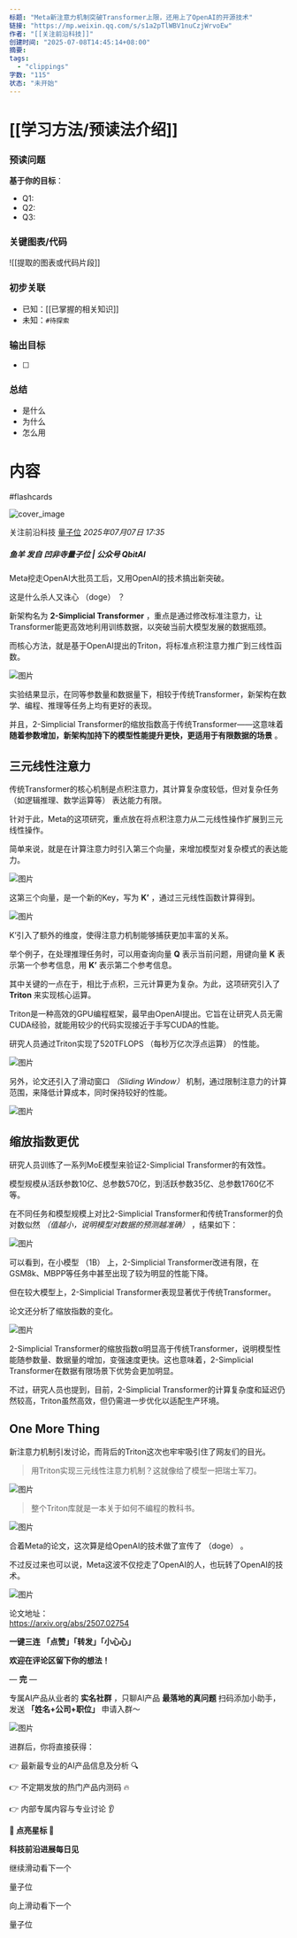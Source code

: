 ```yaml
---
标题: "Meta新注意力机制突破Transformer上限，还用上了OpenAI的开源技术"
链接: "https://mp.weixin.qq.com/s/s1a2pTlWBV1nuCzjWrvoEw"
作者: "[[关注前沿科技]]"
创建时间: "2025-07-08T14:45:14+08:00"
摘要:
tags:
  - "clippings"
字数: "115"
状态: "未开始"
---
```

# [[学习方法/预读法介绍]]
### 预读问题  
**基于你的目标**：
- Q1: 
- Q2: 
- Q3:   

### 关键图表/代码  
![[提取的图表或代码片段]]
### 初步关联  
- 已知：[[已掌握的相关知识]]  
- 未知：`#待探索`  

### 输出目标
- [ ] 

### 总结
- 是什么
- 为什么
- 怎么用

# 内容
#flashcards

![cover_image](https://mmbiz.qpic.cn/mmbiz_jpg/YicUhk5aAGtACnoeCszYZw4C41YqtjK2miaLaXvSr3n9M3B0d2vEEKpZc7Jxbrk15AwGQSjxhvibic319hBOKYKxzg/0?wx_fmt=jpeg)

关注前沿科技 [量子位](https://mp.weixin.qq.com/s/) *2025年07月07日 17:35*

##### 鱼羊 发自 凹非寺量子位 | 公众号 QbitAI

Meta挖走OpenAI大批员工后，又用OpenAI的技术搞出新突破。

这是什么杀人又诛心 （doge） ？

新架构名为 **2-Simplicial Transformer** ，重点是通过修改标准注意力，让Transformer能更高效地利用训练数据，以突破当前大模型发展的数据瓶颈。

而核心方法，就是基于OpenAI提出的Triton，将标准点积注意力推广到三线性函数。

![图片](https://mmbiz.qpic.cn/mmbiz_png/YicUhk5aAGtACnoeCszYZw4C41YqtjK2mYnh5cibshXfso9lF5e3ictx23fLDFQo8OYqkZprcDvaArEichXobBn8yw/640?wx_fmt=png&from=appmsg&watermark=1&tp=webp&wxfrom=5&wx_lazy=1)

实验结果显示，在同等参数量和数据量下，相较于传统Transformer，新架构在数学、编程、推理等任务上均有更好的表现。

并且，2-Simplicial Transformer的缩放指数高于传统Transformer——这意味着 **随着参数增加，新架构加持下的模型性能提升更快，更适用于有限数据的场景** 。

## 三元线性注意力

传统Transformer的核心机制是点积注意力，其计算复杂度较低，但对复杂任务 （如逻辑推理、数学运算等） 表达能力有限。

针对于此，Meta的这项研究，重点放在将点积注意力从二元线性操作扩展到三元线性操作。

简单来说，就是在计算注意力时引入第三个向量，来增加模型对复杂模式的表达能力。

![图片](https://mmbiz.qpic.cn/mmbiz_png/YicUhk5aAGtACnoeCszYZw4C41YqtjK2m5VTJibv37uGAPVZvDzUaQXyEP2Y7ZQuiayYSo4fY1oF7icBvFVwbia0ZUw/640?wx_fmt=png&from=appmsg&watermark=1&tp=webp&wxfrom=5&wx_lazy=1)

这第三个向量，是一个新的Key，写为 **K’** ，通过三元线性函数计算得到。

![图片](https://mmbiz.qpic.cn/mmbiz_png/YicUhk5aAGtACnoeCszYZw4C41YqtjK2mUziamhSdAQRCzM6ktnMFbV6pOpic73ZOzQdVZGcv6Mw0ibf9TuibWj3Vjw/640?wx_fmt=png&from=appmsg&watermark=1&tp=webp&wxfrom=5&wx_lazy=1)

K’引入了额外的维度，使得注意力机制能够捕获更加丰富的关系。

举个例子，在处理推理任务时，可以用查询向量 **Q** 表示当前问题，用键向量 **K** 表示第一个参考信息，用 **K’** 表示第二个参考信息。

其中关键的一点在于，相比于点积，三元计算更为复杂。为此，这项研究引入了 **Triton** 来实现核心运算。

Triton是一种高效的GPU编程框架，最早由OpenAI提出。它旨在让研究人员无需CUDA经验，就能用较少的代码实现接近于手写CUDA的性能。

研究人员通过Triton实现了520TFLOPS （每秒万亿次浮点运算） 的性能。

![图片](https://mmbiz.qpic.cn/mmbiz_png/YicUhk5aAGtACnoeCszYZw4C41YqtjK2mIGD4Z4vQaG6woZ38HmIX1FKGnnMvzib2d0gABNcd4Euictth720S7TFA/640?wx_fmt=png&from=appmsg&watermark=1&tp=webp&wxfrom=5&wx_lazy=1)

另外，论文还引入了滑动窗口 *（Sliding Window）* 机制，通过限制注意力的计算范围，来降低计算成本，同时保持较好的性能。

![图片](https://mmbiz.qpic.cn/mmbiz_png/YicUhk5aAGtACnoeCszYZw4C41YqtjK2mUGlSCQQyXN0bUiaTVR9dzDKEDayNSwEib6R9ZBAGbLQX1dlZfSkhibA3w/640?wx_fmt=png&from=appmsg&watermark=1&tp=webp&wxfrom=5&wx_lazy=1)

## 缩放指数更优

研究人员训练了一系列MoE模型来验证2-Simplicial Transformer的有效性。

模型规模从活跃参数10亿、总参数570亿，到活跃参数35亿、总参数1760亿不等。

在不同任务和模型规模上对比2-Simplicial Transformer和传统Transformer的负对数似然 *（值越小，说明模型对数据的预测越准确）* ，结果如下：

![图片](https://mmbiz.qpic.cn/mmbiz_png/YicUhk5aAGtACnoeCszYZw4C41YqtjK2mY5bQsckQPQBRM2MN3O9jeJljmQ5DHiaiay8KfrcsibT0dzRbuibqZYhjcg/640?wx_fmt=png&from=appmsg&watermark=1&tp=webp&wxfrom=5&wx_lazy=1)

可以看到，在小模型 （1B） 上，2-Simplicial Transformer改进有限，在GSM8k、MBPP等任务中甚至出现了较为明显的性能下降。

但在较大模型上，2-Simplicial Transformer表现显著优于传统Transformer。

论文还分析了缩放指数的变化。

![图片](https://mmbiz.qpic.cn/mmbiz_png/YicUhk5aAGtACnoeCszYZw4C41YqtjK2mtVzNmiadwd3L8c24LSgHu2G0WW6hLAFtjYmhM1XiaJX67vpmduuOePtA/640?wx_fmt=png&from=appmsg&watermark=1&tp=webp&wxfrom=5&wx_lazy=1)

2-Simplicial Transformer的缩放指数α明显高于传统Transformer，说明模型性能随参数量、数据量的增加，变强速度更快。这也意味着，2-Simplicial Transformer在数据有限场景下优势会更加明显。

不过，研究人员也提到，目前，2-Simplicial Transformer的计算复杂度和延迟仍然较高，Triton虽然高效，但仍需进一步优化以适配生产环境。

## One More Thing

新注意力机制引发讨论，而背后的Triton这次也牢牢吸引住了网友们的目光。

> 用Triton实现三元线性注意力机制？这就像给了模型一把瑞士军刀。

![图片](https://mmbiz.qpic.cn/mmbiz_png/YicUhk5aAGtACnoeCszYZw4C41YqtjK2mgCVthiaHX6p4LSxicic70nBrGYyUhVxXJM7X7iapwtbE9Lfj8UVFpJr7Lg/640?wx_fmt=png&from=appmsg&watermark=1&tp=webp&wxfrom=5&wx_lazy=1)

> 整个Triton库就是一本关于如何不编程的教科书。

![图片](https://mmbiz.qpic.cn/mmbiz_png/YicUhk5aAGtACnoeCszYZw4C41YqtjK2m1gMmoRR9nnyLFSyM7akjLPa4JTDniafhBW3OBvwLKYrUVdlosevKbiag/640?wx_fmt=png&from=appmsg&watermark=1&tp=webp&wxfrom=5&wx_lazy=1)

合着Meta的论文，这次算是给OpenAI的技术做了宣传了 （doge） 。

不过反过来也可以说，Meta这波不仅挖走了OpenAI的人，也玩转了OpenAI的技术。

![图片](https://mmbiz.qpic.cn/mmbiz_png/YicUhk5aAGtACnoeCszYZw4C41YqtjK2mV76CtITJian0EgFicnDjhnbVY1ib39ia0HYaibsvYPE9qQp6piau7dPGg93w/640?wx_fmt=png&from=appmsg&watermark=1&tp=webp&wxfrom=5&wx_lazy=1)

论文地址：  
https://arxiv.org/abs/2507.02754

  

**一键三连** **「点赞」「转发」「小心心」**

**欢迎在评论区留下你的想法！**

— **完** —

  

专属AI产品从业者的 **实名社群** ，只聊AI产品 **最落地的真问题** 扫码添加小助手，发送 **「姓名+公司+职位」** 申请入群～

![图片](https://mmbiz.qpic.cn/mmbiz_png/YicUhk5aAGtACXBaAPKiaAiavjgaxpA5e6VSqNT3LDEKTjblKVdC8bRlDFW4AuHtyibCs12QibQ86hD59XE8VadvouQ/640?wx_fmt=png&from=appmsg&watermark=1&tp=webp&wxfrom=5&wx_lazy=1)

进群后，你将直接获得：

👉 最新最专业的AI产品信息及分析 🔍

👉 不定期发放的热门产品内测码 🔥

👉 内部专属内容与专业讨论 👂

  

**🌟 点亮星标 🌟**

**科技前沿进展每日见**

  

继续滑动看下一个

量子位

向上滑动看下一个

量子位